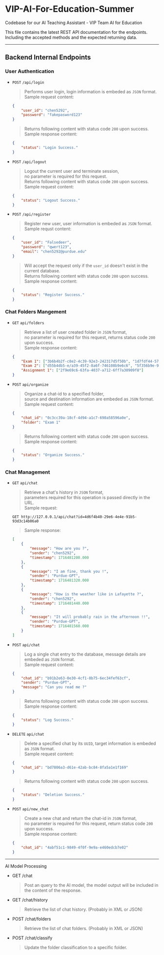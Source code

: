 # VIP-AI-For-Education-Summer

Codebase for our AI Teaching Assistant - VIP Team AI for Education

This file contains the latest REST API documentation for the endpoints.  
Including the accepted methods and the expected returning data.

---

## Backend Internal Endpoints

### User Authentication

- `POST` `/api/login`

    > Performs user login, login information is embeded as `JSON` format.  
    > Sample request content:  
    ```json
    {
        "user_id": "chen5292",
        "password": "fakepasword123"
    }
    ```
    > Returns following content with status code `200` upon success.  
    > Sample response content:
    ```json
    {
        "status": "Login Success."
    }
    ```

- `POST` `/api/logout`

    > Logout the current user and terminate session,   
    > no parameter is required for this request.  
    > Returns following content with status code `200` upon success.  
    > Sample request content:  
    ```json
    {
        "status": "Logout Success."
    }
    ```

- `POST` `/api/register`
    
    > Register new user, user information is embeded as `JSON` format.  
    > Sample requst content:
    ```json
    {
        "user_id": "Falsedeer",
        "password": "qwert123",
        "email": "chen5292@purdue.edu"
    }
    ```
    > Will accept the request only if the `user_id` doesn't exist in the current database.  
    > Returns following content with status code `200` upon success.
    > Sample response content:
    ```json
    {
        "status": "Register Success."
    }
    ```

### Chat Folders Mangement

- `GET` `api/folders`

    > Retrieve a list of user created folder in `JSON` format,  
    > no parameter is required for this request, returns status code `200` upon success.  
    > Sample response content:
    ```json
    {
        "Exam 1": ["3b6b4b2f-c8e2-4c39-92e3-242317d5f50b", "1d7fdf44-574a-4476-b124-4f1d896a5e6b"],
        "Exam 2": ["d55b4db5-e/a39-45f2-8a6f-746108b9e6c6", "5f356b9e-9691-4fe3-8fd8-1b70b8dc3b78"],
        "Assignment 1": ["2f9e69c6-63fa-4037-a712-6ff7a30909f8"]
    }
    ```

- `POST` `api/organize`

    > Organize a chat-id to a specified folder,  
    > source and destination information are embeded as `JSON` format.  
    > Sample request content:  
    ```json
    {
        "chat_id": "0c3cc39a-18cf-4d94-a1c7-690a58596a0e",
        "folder": "Exam 1"
    }
    ```
    > Returns following content with status code `200` upon success.  
    > Sample response content:  
    ```json
    {
        "status": "Organize Success."
    }
    ```

### Chat Management

- `GET` `api/chat`

    > Retrieve a chat's history in `JSON` format,  
    > parameters required for this operation is passed directly in the URL.  
    > Sample request:  
    ```http
    GET http://127.0.0.1/api/chat?id=4d6f4b40-29e6-4e4e-91b5-93d3c14b06a0
    ```
    > Sample response:  
    ```json
    [
        {
            "message": "How are you ?",
            "sender": "chen5292",
            "timestamp": 1716481200.000
        },
        {
            "message": "I am fine, thank you !",
            "sender": "Purdue-GPT",
            "timestamp": 1716481320.000
        },
        {
            "message": "How is the weather like in Lafayette ?",
            "sender": "chen5292",
            "timestamp": 1716481440.000
        },
        {
            "message": "It will probably rain in the afternoon !!",
            "sender": "Purdue-GPT",
            "timestamp": 1716481560.000
        }
    ]
    ```

- `POST` `api/chat`

    > Log a single chat entry to the database, message details are embeded as `JSON` format.  
    > Sample request content:
    ```json
    {
        "chat_id": "b91b2e63-0e30-4cf1-8b75-6ec34fef63cf",
        "sender": "Purdue-GPT",
        "message": "Can you read me ?"
    }
    ``` 
    > Returns following content with status code `200` upon success.  
    > Sample response content:  
    ```json
    {
        "status": "Log Success."
    }
    ```


- `DELETE` `api/chat`

    > Delete a specified chat by its `UUID`, target information is embeded as `JSON` format.  
    > Sample request content:  
    ```json
    {
        "chat_id": "bd7806a3-d61e-42ab-bc84-8fa5a1e1f169"
    }
    ```
    > Returns following content with status code `200` upon success.  
    ```json
    {
        "status": "Deletion Success."
    }
    ```

- `POST` `api/new_chat`

    > Create a new chat and return the chat-id in `JSON` format,  
    > no parameter is required for this request, return status code `200` upon success.  
    > Sample response content:  
    ```json
    {
        "chat_id": "4abf51c1-9849-4f0f-9e9a-e460edcb7e02"
    }
    ```

---

AI Model Processing
- GET /chat
    > Post an query to the AI model, the model output will be included in the content of the response.
- GET /chat/history
    > Retrieve the list of chat history. (Probably in XML or JSON)
- POST /chat/folders
    > Retrieve the list of chat folders. (Probably in XML or JSON)
- POST /chat/classify
    > Update the folder classification to a specific folder.

